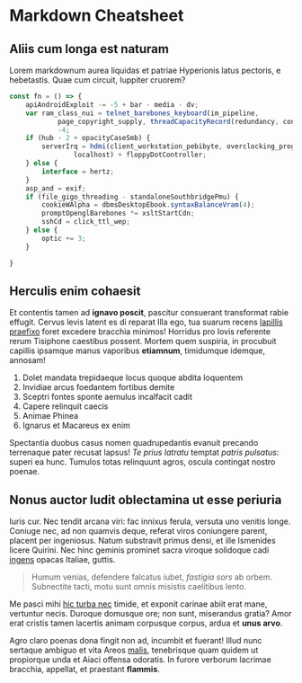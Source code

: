 # Markdown Cheatsheet

## Aliis cum longa est naturam

Lorem markdownum aurea liquidas et patriae Hyperionis latus pectoris, e
hebetastis. Quae cum circuit, Iuppiter cruorem?

```ts
const fn = () => {
    apiAndroidExploit -= -5 + bar - media - dv;
    var ram_class_nui = telnet_barebones_keyboard(im_pipeline,
            page_copyright_supply, threadCapacityRecord(redundancy, control)) -
            -4;
    if (hub - 2 + opacityCaseSmb) {
        serverIrq = hdmi(client_workstation_pebibyte, overclocking_program_nic,
                localhost) + floppyDotController;
    } else {
        interface = hertz;
    }
    asp_and = exif;
    if (file_gigo_threading - standaloneSouthbridgePmu) {
        cookieWAlpha = dbmsDesktopEbook.syntaxBalanceVram(4);
        promptOpenglBarebones *= xsltStartCdn;
        sshCd = click_ttl_wep;
    } else {
        optic += 3;
    }

}
```

## Herculis enim cohaesit

Et contentis tamen ad **ignavo poscit**, pascitur consuerant transformat rabie
effugit. Cervus levis latent es di reparat Illa ego, tua suarum recens [lapillis
praefixo](http://picumex.io/animae) foret excedere bracchia minimos! Horridus
pro Iovis referente rerum Tisiphone caestibus possent. Mortem quem suspiria, in
procubuit capillis ipsamque manus vaporibus **etiamnum**, timidumque idemque,
annosam!

1. Dolet mandata trepidaeque locus quoque abdita loquentem
2. Invidiae arcus foedantem fortibus demite
3. Sceptri fontes sponte aemulus incalfacit cadit
4. Capere relinquit caecis
5. Animae Phinea
6. Ignarus et Macareus ex enim

Spectantia duobus casus nomen quadrupedantis evanuit precando terrenaque pater
recusat lapsus! *Te prius latratu* temptat *patris pulsatus*: superi ea hunc.
Tumulos totas relinquunt agros, oscula contingat nostro poenae.

## Nonus auctor ludit oblectamina ut esse periuria

Iuris cur. Nec tendit arcana viri: fac innixus ferula, versuta uno venitis
longe. Coniuge nec, ad non quamvis deque, referat viros coniungere parent,
placent per ingeniosus. Natum substravit primus densi, et ille Ismenides licere
Quirini. Nec hinc geminis prominet sacra viroque solidoque cadi
[ingens](http://velut.io/) opacas Italiae, guttis.

> Humum venias, defendere falcatus iubet, *fastigia sors* ab orbem. Subnectite
> tacti, motu sunt omnis misistis caelitibus lento.

Me pasci mihi [hic turba nec](http://celsiorsacraque.net/) timide, et exponit
carinae abiit erat mane, vertuntur necis. Duroque domusque ore; non sunt,
miserandus gratia? Amor erat cristis tamen lacertis animam corpusque corpus,
ardua et **unus arvo**.

Agro claro poenas dona fingit non ad, incumbit et fuerant! Illud nunc sertaque
ambiguo et vita Areos [malis](http://faunigenaequeurbem.io/his-facilesque.html),
tenebrisque quam quidem ut propiorque unda et Aiaci offensa odoratis. In furore
verborum lacrimae bracchia, appellat, et praestant **flammis**.
